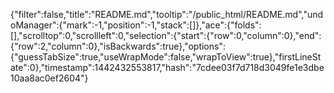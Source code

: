 {"filter":false,"title":"README.md","tooltip":"/public_html/README.md","undoManager":{"mark":-1,"position":-1,"stack":[]},"ace":{"folds":[],"scrolltop":0,"scrollleft":0,"selection":{"start":{"row":0,"column":0},"end":{"row":2,"column":0},"isBackwards":true},"options":{"guessTabSize":true,"useWrapMode":false,"wrapToView":true},"firstLineState":0},"timestamp":1442432553817,"hash":"7cdee03f7d718d3049fe1e3dbe10aa8ac0ef2604"}
